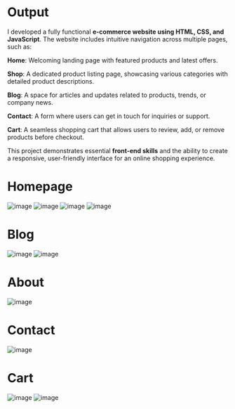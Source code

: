 # Output

I developed a fully functional **e-commerce website using HTML, CSS, and JavaScript**. The website includes intuitive navigation across multiple pages, such as:

**Home**: Welcoming landing page with featured products and latest offers.

**Shop**: A dedicated product listing page, showcasing various categories with detailed product descriptions.

**Blog**: A space for articles and updates related to products, trends, or company news.

**Contact**: A form where users can get in touch for inquiries or support.

**Cart**: A seamless shopping cart that allows users to review, add, or remove products before checkout.

This project demonstrates essential **front-end skills** and the ability to create a responsive, user-friendly interface for an online shopping experience.

# Homepage
![image](https://github.com/user-attachments/assets/139090c8-8526-4ee9-a0b5-5fc09efb7205)
![image](https://github.com/user-attachments/assets/cb1f78bc-5151-4ea2-8528-069e0af061b5)
![image](https://github.com/user-attachments/assets/c87594f5-2a93-4333-addf-a06327623d41)
![image](https://github.com/user-attachments/assets/8af80474-a104-43b6-92c8-27f08a5f1c7a)
# Blog 
![image](https://github.com/user-attachments/assets/e5d705d2-ce99-4a8f-99f4-0cea8ef0f501)
![image](https://github.com/user-attachments/assets/0c0beff7-66f2-4351-8c0c-6b2377a3d7c3)

# About 
![image](https://github.com/user-attachments/assets/8276a8a2-eaaf-4388-8df1-5ae2d0391ff5)

# Contact 
![image](https://github.com/user-attachments/assets/9710ce15-7a64-445b-968f-65eedece69e3)

# Cart 
![image](https://github.com/user-attachments/assets/18bf0693-4252-4b89-aeff-c8820494d8a2)
![image](https://github.com/user-attachments/assets/125d1e45-82d6-486b-8a2b-ab77cf92de54)










